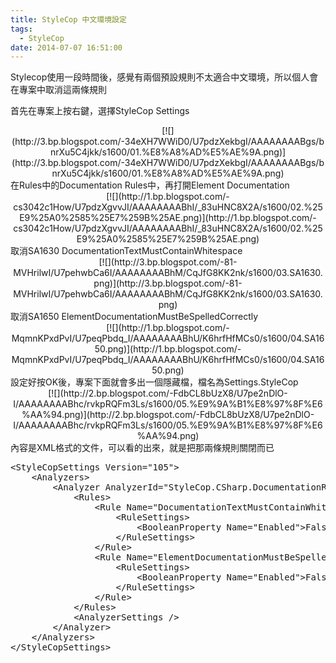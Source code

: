 ```yaml
---
title: StyleCop 中文環境設定
tags:
  - StyleCop
date: 2014-07-07 16:51:00
---
```


Stylecop使用一段時間後，感覺有兩個預設規則不太適合中文環境，所以個人會在專案中取消這兩條規則

首先在專案上按右鍵，選擇StyleCop Settings
<div class="separator" style="clear: both; text-align: center;">[![](http://3.bp.blogspot.com/-34eXH7WWiD0/U7pdzXekbgI/AAAAAAAABgs/bnrXu5C4jkk/s1600/01.%E8%A8%AD%E5%AE%9A.png)](http://3.bp.blogspot.com/-34eXH7WWiD0/U7pdzXekbgI/AAAAAAAABgs/bnrXu5C4jkk/s1600/01.%E8%A8%AD%E5%AE%9A.png)</div>
在Rules中的Documentation Rules中，再打開Element Documentation
<div class="separator" style="clear: both; text-align: center;">[![](http://1.bp.blogspot.com/-cs3042c1How/U7pdzXgvvJI/AAAAAAAABhI/_83uHNC8X2A/s1600/02.%25E9%25A0%2585%25E7%259B%25AE.png)](http://1.bp.blogspot.com/-cs3042c1How/U7pdzXgvvJI/AAAAAAAABhI/_83uHNC8X2A/s1600/02.%25E9%25A0%2585%25E7%259B%25AE.png)</div>
取消SA1630 DocumentationTextMustContainWhitespace
<div class="separator" style="clear: both; text-align: center;">[![](http://3.bp.blogspot.com/-81-MVHrilwI/U7pehwbCa6I/AAAAAAAABhM/CqJfG8KK2nk/s1600/03.SA1630.png)](http://3.bp.blogspot.com/-81-MVHrilwI/U7pehwbCa6I/AAAAAAAABhM/CqJfG8KK2nk/s1600/03.SA1630.png)</div>
取消SA1650 ElementDocumentationMustBeSpelledCorrectly
<div class="separator" style="clear: both; text-align: center;">[![](http://1.bp.blogspot.com/-MqmnKPxdPvI/U7peqPbdq_I/AAAAAAAABhU/K6hrfHfMCs0/s1600/04.SA1650.png)](http://1.bp.blogspot.com/-MqmnKPxdPvI/U7peqPbdq_I/AAAAAAAABhU/K6hrfHfMCs0/s1600/04.SA1650.png)</div>
設定好按OK後，專案下面就會多出一個隱藏檔，檔名為Settings.StyleCop
<div class="separator" style="clear: both; text-align: center;">[![](http://2.bp.blogspot.com/-FdbCL8bUzX8/U7pe2nDlO-I/AAAAAAAABhc/rvkpRQFm3Ls/s1600/05.%E9%9A%B1%E8%97%8F%E6%AA%94.png)](http://2.bp.blogspot.com/-FdbCL8bUzX8/U7pe2nDlO-I/AAAAAAAABhc/rvkpRQFm3Ls/s1600/05.%E9%9A%B1%E8%97%8F%E6%AA%94.png)</div>
內容是XML格式的文件，可以看的出來，就是把那兩條規則關閉而已
<div><pre class="brush:xml">&lt;StyleCopSettings Version="105"&gt;
    &lt;Analyzers&gt;
        &lt;Analyzer AnalyzerId="StyleCop.CSharp.DocumentationRules"&gt;
            &lt;Rules&gt;
                &lt;Rule Name="DocumentationTextMustContainWhitespace"&gt;
                    &lt;RuleSettings&gt;
                        &lt;BooleanProperty Name="Enabled"&gt;False&lt;/BooleanProperty&gt;
                    &lt;/RuleSettings&gt;
                &lt;/Rule&gt;
                &lt;Rule Name="ElementDocumentationMustBeSpelledCorrectly"&gt;
                    &lt;RuleSettings&gt;
                        &lt;BooleanProperty Name="Enabled"&gt;False&lt;/BooleanProperty&gt;
                    &lt;/RuleSettings&gt;
                &lt;/Rule&gt;
            &lt;/Rules&gt;
            &lt;AnalyzerSettings /&gt;
        &lt;/Analyzer&gt;
    &lt;/Analyzers&gt;
&lt;/StyleCopSettings&gt;
</pre></div>